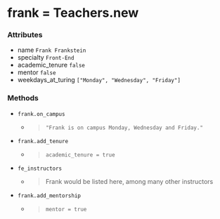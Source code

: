 # frank = Teachers.new

### Attributes
* name `Frank Frankstein`
* specialty `Front-End`
* academic_tenure `false`
* mentor `false`
* weekdays_at_turing `["Monday", "Wednesday", "Friday"]`

### Methods
* `frank.on_campus`
  * > `"Frank is on campus Monday, Wednesday and Friday."`
* `frank.add_tenure`
  * > `academic_tenure = true`
* `fe_instructors`
  * > Frank would be listed here, among many other instructors
* `frank.add_mentorship`
  * > `mentor = true`
